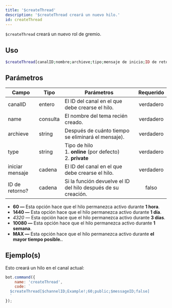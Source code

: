 ```yaml
---
title: '$createThread'
description: '$createThread creará un nuevo hilo.'
id: createThread
---
```


`$createThread` creará un nuevo rol de gremio.

## Uso

```php
$createThread[canalID;nombre;archieve;tipo;mensaje de inicio;ID de retorno?]
```

## Parámetros

| Campo           | Tipo     | Parámetros                                                                        | Requerido |
| --------------- | -------- | --------------------------------------------------------------------------------- |:---------:|
| canalID         | entero   | El ID del canal en el que debe crearse el hilo.                                   | verdadero |
| name            | consulta | El nombre del tema recién creado.                                                 | verdadero |
| archieve         | string   | Después de cuánto tiempo se eliminará el mensaje).                                | verdadero |
| type            | string   | Tipo de hilo <br /> 1. **online** (por defecto) <br /> 2. **private** | verdadero |
| iniciar mensaje | cadena   | El ID del canal en el que debe crearse el hilo.                                   | verdadero |
| ID de retorno?  | cadena   | Si la función devuelve el ID del hilo después de su creación.                     |   falso   |

* **60 —** Esta opción hace que el hilo permanezca activo durante **1 hora**.
* **1440 —** Esta opción hace que el hilo permanezca activo durante **1 día**.
* *4320 —* Esta opción hace que el hilo permanezca activo durante **3 días**.
* **10080 —** Esta opción hace que el hilo permanezca activo durante **1 semana**.
* **MAX —** Esta opción hace que el hilo permanezca activo durante **el mayor tiempo posible.**.

## Ejemplo(s)

Esto creará un hilo en el canal actual:

```javascript
bot.command({
    name: 'createThread',
    code: `
  $createThread[$channelID;Example!;60;public;$messageID;false]
  `
});
```

